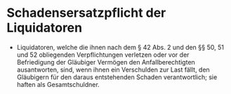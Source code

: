 # Schadensersatzpflicht der Liquidatoren

- Liquidatoren, welche die ihnen nach dem § 42 Abs. 2 und den §§ 50, 51 und 52 obliegenden Verpflichtungen verletzen oder vor der Befriedigung der Gläubiger Vermögen den Anfallberechtigten ausantworten, sind, wenn ihnen ein Verschulden zur Last fällt, den Gläubigern für den daraus entstehenden Schaden verantwortlich; sie haften als Gesamtschuldner.

